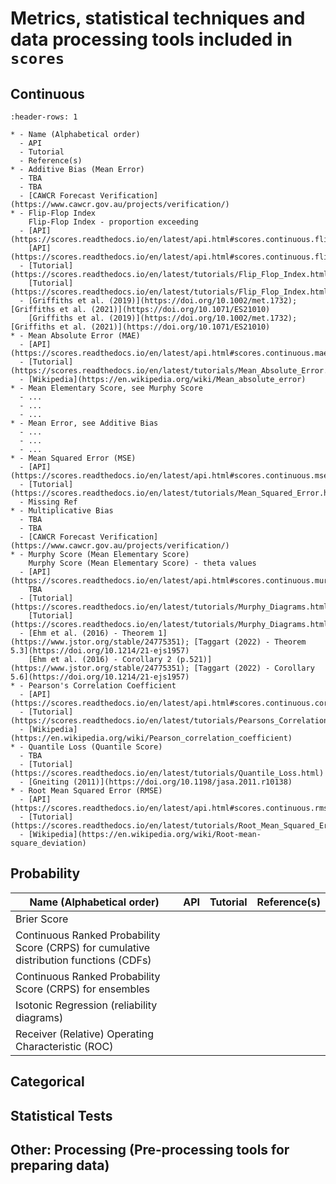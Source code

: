 # Metrics, statistical techniques and data processing tools included in `scores` 

## Continuous

```{list-table} 
:header-rows: 1

* - Name (Alphabetical order)
  - API
  - Tutorial
  - Reference(s)
* - Additive Bias (Mean Error)
  - TBA
  - TBA
  - [CAWCR Forecast Verification](https://www.cawcr.gov.au/projects/verification/)
* - Flip-Flop Index  
    Flip-Flop Index - proportion exceeding 
  - [API](https://scores.readthedocs.io/en/latest/api.html#scores.continuous.flip_flop_index)  
    [API](https://scores.readthedocs.io/en/latest/api.html#scores.continuous.flip_flop_index_proportion_exceeding) 
  - [Tutorial](https://scores.readthedocs.io/en/latest/tutorials/Flip_Flop_Index.html)  
    [Tutorial](https://scores.readthedocs.io/en/latest/tutorials/Flip_Flop_Index.html)
  - [Griffiths et al. (2019)](https://doi.org/10.1002/met.1732); [Griffiths et al. (2021)](https://doi.org/10.1071/ES21010)  
    [Griffiths et al. (2019)](https://doi.org/10.1002/met.1732); [Griffiths et al. (2021)](https://doi.org/10.1071/ES21010)  
* - Mean Absolute Error (MAE)
  - [API](https://scores.readthedocs.io/en/latest/api.html#scores.continuous.mae)
  - [Tutorial](https://scores.readthedocs.io/en/latest/tutorials/Mean_Absolute_Error.html)
  - [Wikipedia](https://en.wikipedia.org/wiki/Mean_absolute_error)
* - Mean Elementary Score, see Murphy Score
  - ...
  - ...
  - ...
* - Mean Error, see Additive Bias
  - ...
  - ...
  - ...
* - Mean Squared Error (MSE)
  - [API](https://scores.readthedocs.io/en/latest/api.html#scores.continuous.mse)
  - [Tutorial](https://scores.readthedocs.io/en/latest/tutorials/Mean_Squared_Error.html)
  - Missing Ref
* - Multiplicative Bias
  - TBA
  - TBA
  - [CAWCR Forecast Verification](https://www.cawcr.gov.au/projects/verification/)
* - Murphy Score (Mean Elementary Score)  
    Murphy Score (Mean Elementary Score) - theta values
  - [API](https://scores.readthedocs.io/en/latest/api.html#scores.continuous.murphy_score)  
    TBA
  - [Tutorial](https://scores.readthedocs.io/en/latest/tutorials/Murphy_Diagrams.html)  
    [Tutorial](https://scores.readthedocs.io/en/latest/tutorials/Murphy_Diagrams.html) 
  - [Ehm et al. (2016) - Theorem 1](https://www.jstor.org/stable/24775351); [Taggart (2022) - Theorem 5.3](https://doi.org/10.1214/21-ejs1957)  
    [Ehm et al. (2016) - Corollary 2 (p.521)](https://www.jstor.org/stable/24775351); [Taggart (2022) - Corollary 5.6](https://doi.org/10.1214/21-ejs1957)
* - Pearson's Correlation Coefficient
  - [API](https://scores.readthedocs.io/en/latest/api.html#scores.continuous.correlation)
  - [Tutorial](https://scores.readthedocs.io/en/latest/tutorials/Pearsons_Correlation.html)
  - [Wikipedia](https://en.wikipedia.org/wiki/Pearson_correlation_coefficient)
* - Quantile Loss (Quantile Score)
  - TBA
  - [Tutorial](https://scores.readthedocs.io/en/latest/tutorials/Quantile_Loss.html)
  - [Gneiting (2011)](https://doi.org/10.1198/jasa.2011.r10138)
* - Root Mean Squared Error (RMSE)
  - [API](https://scores.readthedocs.io/en/latest/api.html#scores.continuous.rmse)
  - [Tutorial](https://scores.readthedocs.io/en/latest/tutorials/Root_Mean_Squared_Error.html)
  - [Wikipedia](https://en.wikipedia.org/wiki/Root-mean-square_deviation)
```

## Probability

| Name (Alphabetical order)                | API           |  Tutorial                 | Reference(s) |
| ------------------------                 | -----------   | -----------               | -----------  |
| Brier Score                              |               |                           |              |
| Continuous Ranked Probability Score (CRPS) for cumulative distribution functions (CDFs) |       |    |
| Continuous Ranked Probability Score (CRPS) for ensembles |               |                           |              |
| Isotonic Regression (reliability diagrams) |               |                           |              |
| Receiver (Relative) Operating Characteristic (ROC) |      |                           |              |


## Categorical

## Statistical Tests

## Other: Processing (Pre-processing tools for preparing data)
